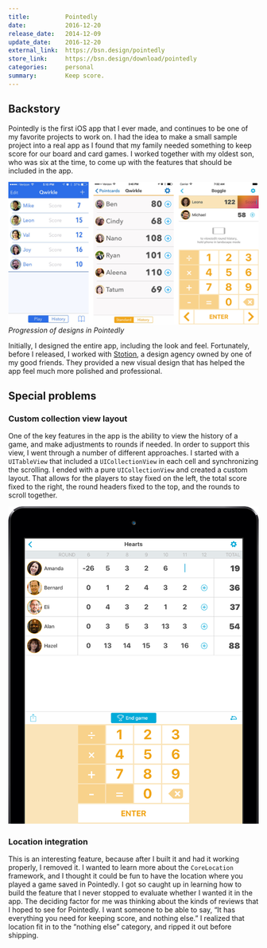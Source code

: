 ```yaml
---
title:          Pointedly
date:           2016-12-20
release_date:   2014-12-09
update_date:    2016-12-20
external_link:  https://bsn.design/pointedly
store_link:     https://bsn.design/download/pointedly
categories:     personal
summary:        Keep score.
---
```


## Backstory
Pointedly is the first iOS app that I ever made, and continues to be one of my favorite projects to work on. I had the idea to make a small sample project into a real app as I found that my family needed something to keep score for our board and card games. I worked together with my oldest son, who was six at the time, to come up with the features that should be included in the app.

![Pointedly designs](/images/apps/pointedly/Pointedly-design-progression.png)
_Progression of designs in Pointedly_

Initially, I designed the entire app, including the look and feel. Fortunately, before I released, I worked with [Stotion](http://stotion.com), a design agency owned by one of my good friends. They provided a new visual design that has helped the app feel much more polished and professional.


## Special problems

### Custom collection view layout
One of the key features in the app is the ability to view the history of a game, and make adjustments to rounds if needed. In order to support this view, I went through a number of different approaches. I started with a `UITableView` that included a `UICollectionView` in each cell and synchronizing the scrolling. I ended with a pure `UICollectionView` and created a custom layout. That allows for the players to stay fixed on the left, the total score fixed to the right, the round headers fixed to the top, and the rounds to scroll together.

![Pointedly history view](/images/apps/pointedly/pointedly-history-view.png)

### Location integration
This is an interesting feature, because after I built it and had it working properly, I removed it. I wanted to learn more about the `CoreLocation` framework, and I thought it could be fun to have the location where you played a game saved in Pointedly. I got so caught up in learning how to build the feature that I never stopped to evaluate whether I wanted it in the app. The deciding factor for me was thinking about the kinds of reviews that I hoped to see for Pointedly. I want someone to be able to say, “It has everything you need for keeping score, and nothing else.” I realized that location fit in to the “nothing else” category, and ripped it out before shipping.
